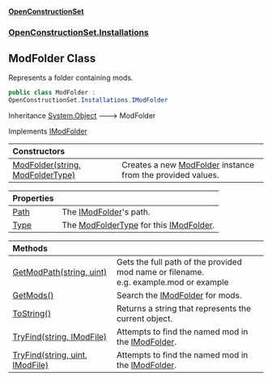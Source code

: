 #### [OpenConstructionSet](index.md 'index')
### [OpenConstructionSet.Installations](index.md#OpenConstructionSet_Installations 'OpenConstructionSet.Installations')
## ModFolder Class
Represents a folder containing mods.  
```csharp
public class ModFolder :
OpenConstructionSet.Installations.IModFolder
```

Inheritance [System.Object](https://docs.microsoft.com/en-us/dotnet/api/System.Object 'System.Object') &#129106; ModFolder  

Implements [IModFolder](wh7_cj0PEb2QTfOlBPaoIQ.md 'OpenConstructionSet.Installations.IModFolder')  

| Constructors | |
| :--- | :--- |
| [ModFolder(string, ModFolderType)](f_vGCXlNIvCxnFfvCpB5BA.md 'OpenConstructionSet.Installations.ModFolder.ModFolder(string, OpenConstructionSet.Installations.ModFolderType)') | Creates a new [ModFolder](wm8mvflY+X70b3tSoQrLmA.md 'OpenConstructionSet.Installations.ModFolder') instance from the provided values.<br/> |

| Properties | |
| :--- | :--- |
| [Path](oJrVk3tyoz9MYsNXWGdlkw.md 'OpenConstructionSet.Installations.ModFolder.Path') | The [IModFolder](wh7_cj0PEb2QTfOlBPaoIQ.md 'OpenConstructionSet.Installations.IModFolder')'s path.<br/> |
| [Type](V92U0hOiN2vMqOoMAgHItw.md 'OpenConstructionSet.Installations.ModFolder.Type') | The [ModFolderType](tvFG7Y02ARYAIWnj1lFIPw.md 'OpenConstructionSet.Installations.ModFolderType') for this [IModFolder](wh7_cj0PEb2QTfOlBPaoIQ.md 'OpenConstructionSet.Installations.IModFolder').<br/> |

| Methods | |
| :--- | :--- |
| [GetModPath(string, uint)](vqZLq8qwNVrHXY3c88VL0A.md 'OpenConstructionSet.Installations.ModFolder.GetModPath(string, uint)') | Gets the full path of the provided mod name or filename.<br/>e.g. example.mod or example<br/> |
| [GetMods()](a1eq02_dArNOaJnaEXz3wg.md 'OpenConstructionSet.Installations.ModFolder.GetMods()') | Search the [IModFolder](wh7_cj0PEb2QTfOlBPaoIQ.md 'OpenConstructionSet.Installations.IModFolder') for mods.<br/> |
| [ToString()](au0uCn8hg1u5RwfEaJgzBA.md 'OpenConstructionSet.Installations.ModFolder.ToString()') | Returns a string that represents the current object. |
| [TryFind(string, IModFile)](HYoQSCazATFG5hqxTJ1dWg.md 'OpenConstructionSet.Installations.ModFolder.TryFind(string, OpenConstructionSet.Mods.IModFile)') | Attempts to find the named mod in the [IModFolder](wh7_cj0PEb2QTfOlBPaoIQ.md 'OpenConstructionSet.Installations.IModFolder').<br/> |
| [TryFind(string, uint, IModFile)](nSQTJ8loF8+TEhgTyw4F6g.md 'OpenConstructionSet.Installations.ModFolder.TryFind(string, uint, OpenConstructionSet.Mods.IModFile)') | Attempts to find the named mod in the [IModFolder](wh7_cj0PEb2QTfOlBPaoIQ.md 'OpenConstructionSet.Installations.IModFolder').<br/> |
